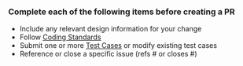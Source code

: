 ### Complete each of the following items before creating a PR

- Include any relevant design information for your change
- Follow [Coding Standards](http://mooseframework.org/wiki/CodeStandards/)
- Submit one or more [Test Cases](http://mooseframework.org/wiki/MooseTraining/testing/) or modify existing test cases
- Reference or close a specific issue (refs # or closes #)